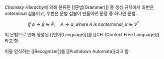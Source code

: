 *Chomsky Hierachy*에 의해 분류된 [[문법(Grammer)]] 중 생성 규칙에서 좌변은 noterminal 심볼이고, 우변은  문법 심볼이 만들어낸 문장 중 하나인 문법.

$$If \; \alpha \rightarrow \beta \in P, \quad A \rightarrow \alpha, where \; A \; is \; nonterminal, \alpha \in V^*$$

이 문법으로 인해 생성된 [[언어(Language)]]를 [[CFL(Context Free Language)]] 라고 함

이를 인식하는 [[Recognizer]]를 [[Pushdown Automata]]라고 함